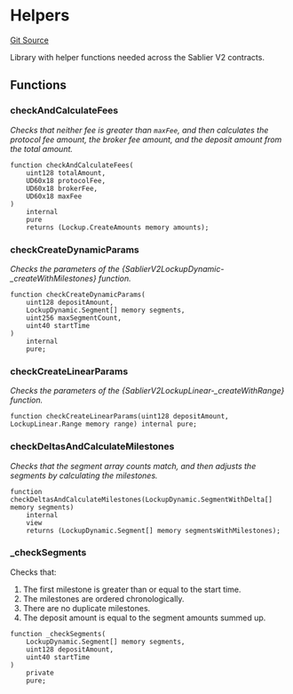 # Helpers

[Git Source](https://github.com/sablierhq/v2-core/blob/e69c450f9b8808e324f31933450818ca28d0800b/docs/contracts/v2/reference/core)

Library with helper functions needed across the Sablier V2 contracts.

## Functions

### checkAndCalculateFees

_Checks that neither fee is greater than `maxFee`, and then calculates the protocol fee amount, the broker fee amount,
and the deposit amount from the total amount._

```solidity
function checkAndCalculateFees(
    uint128 totalAmount,
    UD60x18 protocolFee,
    UD60x18 brokerFee,
    UD60x18 maxFee
)
    internal
    pure
    returns (Lockup.CreateAmounts memory amounts);
```

### checkCreateDynamicParams

_Checks the parameters of the {SablierV2LockupDynamic-\_createWithMilestones} function._

```solidity
function checkCreateDynamicParams(
    uint128 depositAmount,
    LockupDynamic.Segment[] memory segments,
    uint256 maxSegmentCount,
    uint40 startTime
)
    internal
    pure;
```

### checkCreateLinearParams

_Checks the parameters of the {SablierV2LockupLinear-\_createWithRange} function._

```solidity
function checkCreateLinearParams(uint128 depositAmount, LockupLinear.Range memory range) internal pure;
```

### checkDeltasAndCalculateMilestones

_Checks that the segment array counts match, and then adjusts the segments by calculating the milestones._

```solidity
function checkDeltasAndCalculateMilestones(LockupDynamic.SegmentWithDelta[] memory segments)
    internal
    view
    returns (LockupDynamic.Segment[] memory segmentsWithMilestones);
```

### \_checkSegments

Checks that:

1. The first milestone is greater than or equal to the start time.
2. The milestones are ordered chronologically.
3. There are no duplicate milestones.
4. The deposit amount is equal to the segment amounts summed up.

```solidity
function _checkSegments(
    LockupDynamic.Segment[] memory segments,
    uint128 depositAmount,
    uint40 startTime
)
    private
    pure;
```
